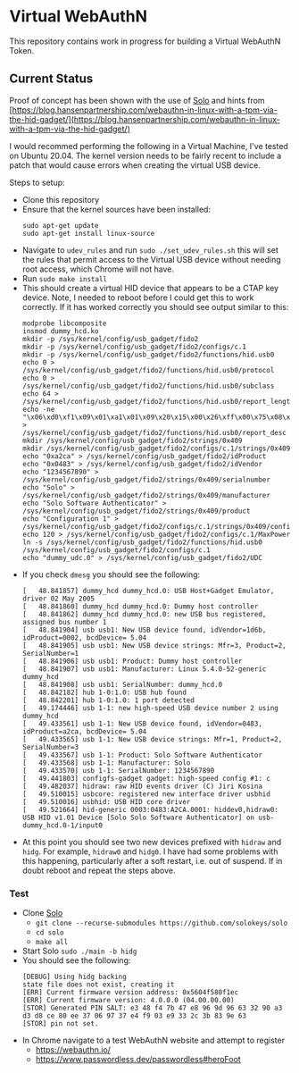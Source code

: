 # Virtual WebAuthN
This repository contains work in progress for building a Virtual WebAuthN Token.

## Current Status
Proof of concept has been shown with the use of [Solo](https://github.com/solokeys/solo) and hints from [https://blog.hansenpartnership.com/webauthn-in-linux-with-a-tpm-via-the-hid-gadget/](https://blog.hansenpartnership.com/webauthn-in-linux-with-a-tpm-via-the-hid-gadget/)

I would recommed performing the following in a Virtual Machine, I've tested on Ubuntu 20.04. The kernel version needs to be fairly recent to include a patch that would cause errors when creating the virtual USB device. 

Steps to setup:
* Clone this repository
* Ensure that the kernel sources have been installed:
    ``` 
    sudo apt-get update
    sudo apt-get install linux-source
    ```
* Navigate to `udev_rules` and run `sudo ./set_udev_rules.sh` this will set the rules that permit access to the Virtual USB device without needing root access, which Chrome will not have.
* Run `sudo make install`
* This should create a virtual HID device that appears to be a CTAP key device. Note, I needed to reboot before I could get this to work correctly. If it has worked correctly you should see output similar to this:
    ```
    modprobe libcomposite
    insmod dummy_hcd.ko
    mkdir -p /sys/kernel/config/usb_gadget/fido2
    mkdir -p /sys/kernel/config/usb_gadget/fido2/configs/c.1
    mkdir -p /sys/kernel/config/usb_gadget/fido2/functions/hid.usb0
    echo 0 > /sys/kernel/config/usb_gadget/fido2/functions/hid.usb0/protocol
    echo 0 > /sys/kernel/config/usb_gadget/fido2/functions/hid.usb0/subclass
    echo 64 > /sys/kernel/config/usb_gadget/fido2/functions/hid.usb0/report_length
    echo -ne "\x06\xd0\xf1\x09\x01\xa1\x01\x09\x20\x15\x00\x26\xff\x00\x75\x08\x95\x40\x81\x02\x09\x21\x15\x00\x26\xff\x00\x75\x08\x95\x40\x91\x02\xc0" > /sys/kernel/config/usb_gadget/fido2/functions/hid.usb0/report_desc
    mkdir /sys/kernel/config/usb_gadget/fido2/strings/0x409
    mkdir /sys/kernel/config/usb_gadget/fido2/configs/c.1/strings/0x409
    echo "0xa2ca" > /sys/kernel/config/usb_gadget/fido2/idProduct
    echo "0x0483" > /sys/kernel/config/usb_gadget/fido2/idVendor
    echo "1234567890" > /sys/kernel/config/usb_gadget/fido2/strings/0x409/serialnumber
    echo "Solo" > /sys/kernel/config/usb_gadget/fido2/strings/0x409/manufacturer
    echo "Solo Software Authenticator" > /sys/kernel/config/usb_gadget/fido2/strings/0x409/product
    echo "Configuration 1" > /sys/kernel/config/usb_gadget/fido2/configs/c.1/strings/0x409/configuration
    echo 120 > /sys/kernel/config/usb_gadget/fido2/configs/c.1/MaxPower
    ln -s /sys/kernel/config/usb_gadget/fido2/functions/hid.usb0 /sys/kernel/config/usb_gadget/fido2/configs/c.1
    echo "dummy_udc.0" > /sys/kernel/config/usb_gadget/fido2/UDC
    ```
* If you check `dmesg` you should see the following:
    ```
    [   48.841857] dummy_hcd dummy_hcd.0: USB Host+Gadget Emulator, driver 02 May 2005
    [   48.841860] dummy_hcd dummy_hcd.0: Dummy host controller
    [   48.841862] dummy_hcd dummy_hcd.0: new USB bus registered, assigned bus number 1
    [   48.841904] usb usb1: New USB device found, idVendor=1d6b, idProduct=0002, bcdDevice= 5.04
    [   48.841905] usb usb1: New USB device strings: Mfr=3, Product=2, SerialNumber=1
    [   48.841906] usb usb1: Product: Dummy host controller
    [   48.841907] usb usb1: Manufacturer: Linux 5.4.0-52-generic dummy_hcd
    [   48.841908] usb usb1: SerialNumber: dummy_hcd.0
    [   48.842182] hub 1-0:1.0: USB hub found
    [   48.842201] hub 1-0:1.0: 1 port detected
    [   49.174446] usb 1-1: new high-speed USB device number 2 using dummy_hcd
    [   49.433561] usb 1-1: New USB device found, idVendor=0483, idProduct=a2ca, bcdDevice= 5.04
    [   49.433565] usb 1-1: New USB device strings: Mfr=1, Product=2, SerialNumber=3
    [   49.433567] usb 1-1: Product: Solo Software Authenticator
    [   49.433568] usb 1-1: Manufacturer: Solo
    [   49.433570] usb 1-1: SerialNumber: 1234567890
    [   49.441803] configfs-gadget gadget: high-speed config #1: c
    [   49.482037] hidraw: raw HID events driver (C) Jiri Kosina
    [   49.510015] usbcore: registered new interface driver usbhid
    [   49.510016] usbhid: USB HID core driver
    [   49.521664] hid-generic 0003:0483:A2CA.0001: hiddev0,hidraw0: USB HID v1.01 Device [Solo Solo Software Authenticator] on usb-dummy_hcd.0-1/input0
    ```
* At this point you should see two new devices prefixed with `hidraw` and `hidg`. For example, `hidraw0` and `hidg0`. I have had some problems with this happening, particularly after a soft restart, i.e. out of suspend. If in doubt reboot and repeat the steps above. 

### Test
* Clone [Solo](https://github.com/solokeys/solo)
    * `git clone --recurse-submodules https://github.com/solokeys/solo`
    * `cd solo`
    * `make all`
* Start Solo `sudo ./main -b hidg`
* You should see the following:
    ```
    [DEBUG] Using hidg backing
    state file does not exist, creating it
    [ERR] Current firmware version address: 0x5604f580f1ec
    [ERR] Current firmware version: 4.0.0.0 (04.00.00.00)
    [STOR] Generated PIN SALT: e3 48 f4 7b 47 e8 96 9d 96 63 32 90 a3 d3 d8 ce 80 ee 37 06 97 37 e4 f9 03 e9 33 2c 3b 83 9e 63 
    [STOR] pin not set.
    ```
* In Chrome navigate to a test WebAuthN website and attempt to register
    * https://webauthn.io/
    * https://www.passwordless.dev/passwordless#heroFoot

